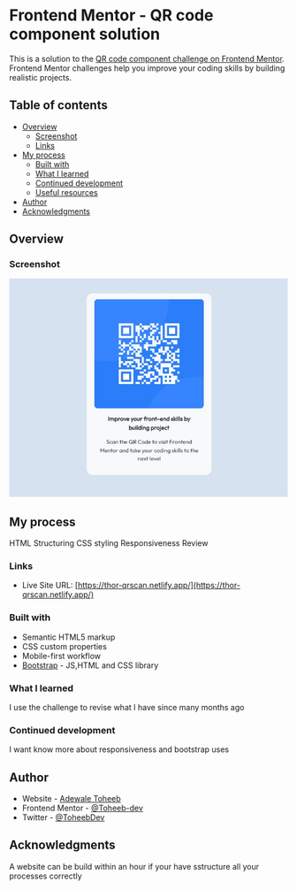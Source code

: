 # Frontend Mentor - QR code component solution

This is a solution to the [QR code component challenge on Frontend Mentor](https://www.frontendmentor.io/challenges/qr-code-component-iux_sIO_H). Frontend Mentor challenges help you improve your coding skills by building realistic projects. 

## Table of contents

- [Overview](#overview)
  - [Screenshot](#screenshot)
  - [Links](#links)
- [My process](#my-process)
  - [Built with](#built-with)
  - [What I learned](#what-i-learned)
  - [Continued development](#continued-development)
  - [Useful resources](#useful-resources)
- [Author](#author)
- [Acknowledgments](#acknowledgments)

## Overview

### Screenshot

![](./screenshot.jpg)

## My process
HTML Structuring
CSS styling
Responsiveness
Review

### Links
- Live Site URL: [https://thor-qrscan.netlify.app/](https://thor-qrscan.netlify.app/)

### Built with

- Semantic HTML5 markup
- CSS custom properties
- Mobile-first workflow
- [Bootstrap](https://getbootstrap.com/) - JS,HTML and CSS library

### What I learned

I use the challenge to revise what I have since many months ago

### Continued development

I want know more about responsiveness and bootstrap uses

## Author

- Website - [Adewale Toheeb](https://linkedin/in/ToheebDev)
- Frontend Mentor - [@Toheeb-dev](https://www.frontendmentor.io/profile/Toheeb-dev)
- Twitter - [@ToheebDev](https://twitter.com/ToheebDev)

## Acknowledgments

A website can be build within an hour if your have sstructure all your processes correctly

